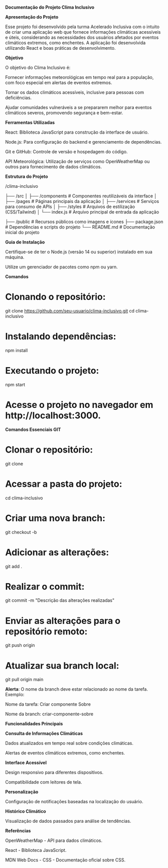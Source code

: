 **Documentação do Projeto Clima Inclusivo**

**Apresentação do Projeto**

Esse projeto foi desenvolvido pela turma Acelerado Inclusiva com o intuito de criar uma aplicação web que fornece informações climáticas acessíveis e úteis, considerando as necessidades dos usuários afetados por eventos climáticos extremos, como enchentes. A aplicação foi desenvolvida utilizando React e boas práticas de desenvolvimento.

**Objetivo**

O objetivo do Clima Inclusivo é:

Fornecer informações meteorológicas em tempo real para a população, com foco especial em alertas de eventos extremos.

Tornar os dados climáticos acessíveis, inclusive para pessoas com deficiências.

Ajudar comunidades vulneráveis a se prepararem melhor para eventos climáticos severos, promovendo segurança e bem-estar.

**Ferramentas Utilizadas**

React: Biblioteca JavaScript para construção da interface de usuário.

Node.js: Para configuração do backend e gerenciamento de dependências.

Git e GitHub: Controle de versão e hospedagem do código.

API Meteorológica: Utilização de serviços como OpenWeatherMap ou outros para fornecimento de dados climáticos.

**Estrutura do Projeto**

/clima-inclusivo

├── /src
│   ├── /components  # Componentes reutilizáveis da interface
│   ├── /pages       # Páginas principais da aplicação
│   ├── /services    # Serviços para consumo de APIs
│   ├── /styles      # Arquivos de estilização (CSS/Tailwind)
│   └── index.js     # Arquivo principal de entrada da aplicação

├── /public           # Recursos públicos como imagens e ícones
├── package.json      # Dependências e scripts do projeto
└── README.md         # Documentação inicial do projeto

**Guia de Instalação**

Certifique-se de ter o Node.js (versão 14 ou superior) instalado em sua máquina.

Utilize um gerenciador de pacotes como npm ou yarn.

**Comandos**

# Clonando o repositório:
git clone https://github.com/seu-usuario/clima-inclusivo.git
cd clima-inclusivo

# Instalando dependências:
npm install

# Executando o projeto:
npm start

# Acesse o projeto no navegador em http://localhost:3000.

**Comandos Essenciais GIT**

# Clonar o repositório:
git clone <link do projeto>

# Acessar a pasta do projeto:
cd clima-inclusivo

# Criar uma nova branch:
git checkout -b <nome-da-sua-branch>

# Adicionar as alterações:
git add .

# Realizar o commit:
git commit -m "Descrição das alterações realizadas"

# Enviar as alterações para o repositório remoto:
git push origin <nome-da-sua-branch>

# Atualizar sua branch local:
git pull origin main

**Alerta**: O nome da branch deve estar relacionado ao nome da tarefa.
Exemplo:

Nome da tarefa: Criar componente Sobre

Nome da branch: criar-componente-sobre

**Funcionalidades Principais**

**Consulta de Informações Climáticas**

Dados atualizados em tempo real sobre condições climáticas.

Alertas de eventos climáticos extremos, como enchentes.

**Interface Acessível**

Design responsivo para diferentes dispositivos.

Compatibilidade com leitores de tela.

**Personalização**

Configuração de notificações baseadas na localização do usuário.

**Histórico Climático**

Visualização de dados passados para análise de tendências.

**Referências**

OpenWeatherMap - API para dados climáticos.

React - Biblioteca JavaScript.

MDN Web Docs - CSS - Documentação oficial sobre CSS.
